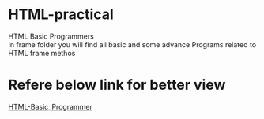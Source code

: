 # HTML-practical
 HTML Basic Programmers
<br/>
In frame folder you will find all basic and some advance Programs related to HTML frame methos
<br/>
<h1>Refere below link for better view</h1>
<a href='https://aarshprajapati.github.io/HTML-practical/'>HTML-Basic_Programmer</a>